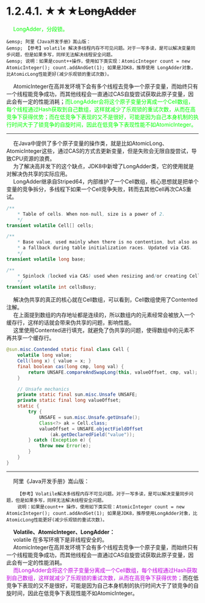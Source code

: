 


# 1.2.4.1. ★★★~~LongAdder~~  
<!-- 
阿里为什么推荐使用LongAdder，而不是volatile？ 
https://mp.weixin.qq.com/s/lpk5l4m0oFpPDDf6fl8mmQ

比AtomicLong更优秀的LongAdder确定不来了解一下吗？ 
https://mp.weixin.qq.com/s/rJAIoZLe9lnEcTj3SmgIZw

-->

&emsp; <font color = "lime">LongAdder，分段锁。</font>  

    &emsp; 阿里《Java开发手册》嵩山版：    
    &emsp; 【参考】volatile 解决多线程内存不可见问题。对于一写多读，是可以解决变量同步问题，但是如果多写，同样无法解决线程安全问题。  
    &emsp; 说明：如果是count++操作，使用如下类实现：AtomicInteger count = new AtomicInteger(); count.addAndGet(1); 如果是JDK8，推荐使用 LongAdder对象，比AtomicLong性能更好(减少乐观锁的重试次数)。  

&emsp; AtomicInteger在高并发环境下会有多个线程去竞争一个原子变量，而始终只有一个线程能竞争成功，而其他线程会一直通过CAS自旋尝试获取此原子变量，因此会有一定的性能消耗；<font color = "lime">而LongAdder会将这个原子变量分离成一个Cell数组，每个线程通过Hash获取到自己数组，这样就减少了乐观锁的重试次数，从而在高竞争下获得优势；而在低竞争下表现的又不是很好，可能是因为自己本身机制的执行时间大于了锁竞争的自旋时间，因此在低竞争下表现性能不如AtomicInteger。</font>  


------------------

&emsp; 在Java中提供了多个原子变量的操作类，就是比如AtomicLong、AtomicInteger这些，通过CAS的方式去更新变量，但是失败会无限自旋尝试，导致CPU资源的浪费。  
&emsp; 为了解决高并发下的这个缺点，JDK8中新增了LongAdder类，它的使用就是对解决伪共享的实际应用。  
&emsp; LongAdder继承自Striped64，内部维护了一个Cell数组，核心思想就是把单个变量的竞争拆分，多线程下如果一个Cell竞争失败，转而去其他Cell再次CAS重试。  

```java
/**
    * Table of cells. When non-null, size is a power of 2.
    */
transient volatile Cell[] cells;

/**
    * Base value, used mainly when there is no contention, but also as
    * a fallback during table initialization races. Updated via CAS.
    */
transient volatile long base;

/**
    * Spinlock (locked via CAS) used when resizing and/or creating Cells.
    */
transient volatile int cellsBusy;
```

&emsp; 解决伪共享的真正的核心就在Cell数组，可以看到，Cell数组使用了Contented注解。  
&emsp; 在上面提到数组的内存地址都是连续的，所以数组内的元素经常会被放入一个缓存行，这样的话就会带来伪共享的问题，影响性能。  
&emsp; 这里使用Contented进行填充，就避免了伪共享的问题，使得数组中的元素不再共享一个缓存行。  

```java
@sun.misc.Contended static final class Cell {
    volatile long value;
    Cell(long x) { value = x; }
    final boolean cas(long cmp, long val) {
        return UNSAFE.compareAndSwapLong(this, valueOffset, cmp, val);
    }

    // Unsafe mechanics
    private static final sun.misc.Unsafe UNSAFE;
    private static final long valueOffset;
    static {
        try {
            UNSAFE = sun.misc.Unsafe.getUnsafe();
            Class<?> ak = Cell.class;
            valueOffset = UNSAFE.objectFieldOffset
                (ak.getDeclaredField("value"));
        } catch (Exception e) {
            throw new Error(e);
        }
    }
}
```


----------

<!-- 
阿里为什么推荐使用LongAdder，而不是Volatile？ 
https://mp.weixin.qq.com/s/lpk5l4m0oFpPDDf6fl8mmQ
-->
&emsp; 阿里《Java开发手册》嵩山版：  

        【参考】Volatile解决多线程内存不可见问题。对于一写多读，是可以解决变量同步问题，但是如果多写，同样无法解决线程安全问题。  
        说明：如果是count++ 操作，使用如下类实现：AtomicInteger count = new AtomicInteger(); count.addAndGet(1); 如果是JDK8，推荐使用LongAdder对象，比AtomicLong性能更好(减少乐观锁的重试次数)。  

&emsp; **Volatile、AtomicInteger、LongAdder：**  
&emsp; volatile 在多写环境下是非线程安全的。  
&emsp; AtomicInteger在高并发环境下会有多个线程去竞争一个原子变量，而始终只有一个线程能竞争成功，而其他线程会一直通过CAS自旋尝试获取此原子变量，因此会有一定的性能消耗。  
&emsp; <font color = "clime">而LongAdder会将这个原子变量分离成一个Cell数组，每个线程通过Hash获取到自己数组，这样就减少了乐观锁的重试次数，从而在高竞争下获得优势；</font>而在低竞争下表现的又不是很好，可能是因为自己本身机制的执行时间大于了锁竞争的自旋时间，因此在低竞争下表现性能不如AtomicInteger。  

